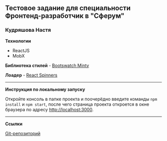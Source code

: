 ## Тестовое задание для cпециальности Фронтенд-разработчик в "Сферум"
### Кудряшова Настя
__Технологии__
- ReactJS
- MobX

__Библиотека стилей__ - [Bootswatch Minty](https://bootswatch.com/minty/)

__Лоадер__ - [React Spinners](https://www.npmjs.com/package/react-spinners)

---
__Инструкция по локальному запуску__

Откройте консоль в папке проекта и поочерёдно введите команды `npm install` и `npm start`, после чего страница проекта откроется в окне браузера 
по адресу [http://localhost:3000](http://localhost:3000).

---
__Ссылки__

[Git-репозиторий](https://github.com/Kudryashova-Nastya/book-shop)